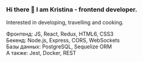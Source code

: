 ### Hi there 👋 I am Kristina - frontend developer. 
Interested in developing, travelling and cooking.

Фронтенд: JS, React, Redux, HTML6, CSS3
<br/>
Бекенд: Node.js, Express, CORS, WebSockets
<br/>
Базы данных: PostgreSQL, Sequelize ORM
<br/>
A также: Jest, Docker, REST


<!--
**kisinoverskaya/kisinoverskaya** is a ✨ _special_ ✨ repository because its `README.md` (this file) appears on your GitHub profile.

Here are some ideas to get you started:

- 🔭 I’m currently working on ...
- 🌱 I’m currently learning ...
- 👯 I’m looking to collaborate on ...
- 🤔 I’m looking for help with ...
- 💬 Ask me about ...
- 📫 How to reach me: ...
- 😄 Pronouns: ...
- ⚡ Fun fact: ...
-->
